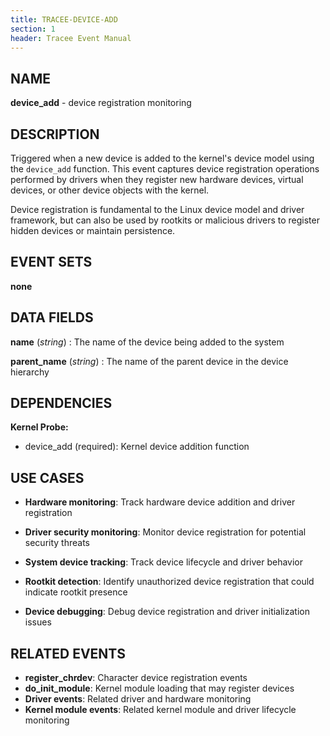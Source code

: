 ```yaml
---
title: TRACEE-DEVICE-ADD
section: 1
header: Tracee Event Manual
---
```


## NAME

**device_add** - device registration monitoring

## DESCRIPTION

Triggered when a new device is added to the kernel's device model using the `device_add` function. This event captures device registration operations performed by drivers when they register new hardware devices, virtual devices, or other device objects with the kernel.

Device registration is fundamental to the Linux device model and driver framework, but can also be used by rootkits or malicious drivers to register hidden devices or maintain persistence.

## EVENT SETS

**none**

## DATA FIELDS

**name** (*string*)
: The name of the device being added to the system

**parent_name** (*string*)
: The name of the parent device in the device hierarchy

## DEPENDENCIES

**Kernel Probe:**

- device_add (required): Kernel device addition function

## USE CASES

- **Hardware monitoring**: Track hardware device addition and driver registration

- **Driver security monitoring**: Monitor device registration for potential security threats

- **System device tracking**: Track device lifecycle and driver behavior

- **Rootkit detection**: Identify unauthorized device registration that could indicate rootkit presence

- **Device debugging**: Debug device registration and driver initialization issues

## RELATED EVENTS

- **register_chrdev**: Character device registration events
- **do_init_module**: Kernel module loading that may register devices
- **Driver events**: Related driver and hardware monitoring
- **Kernel module events**: Related kernel module and driver lifecycle monitoring
